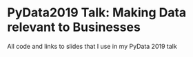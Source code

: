 # PyData2019 Talk: Making Data relevant to Businesses

All code and links to slides that I use in my PyData 2019 talk
